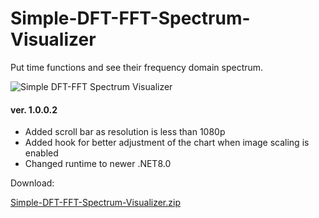 # Simple-DFT-FFT-Spectrum-Visualizer
Put time functions and see their frequency domain spectrum.

![Simple DFT-FFT Spectrum Visualizer](https://user-images.githubusercontent.com/46926155/148197952-52f1a8b5-ccc4-4f3c-b3b0-d353cb79179b.jpg)

#### ver. 1.0.0.2
* Added scroll bar as resolution is less than 1080p
* Added hook for better adjustment of the chart when image scaling is enabled
* Changed runtime to newer .NET8.0
  
Download:

[Simple-DFT-FFT-Spectrum-Visualizer.zip](https://github.com/muchenz/Simple-DFT-FFT-Spectrum-Visualizer/files/8045062/Simple-DFT-FFT-Spectrum-Visualizer.zip)
